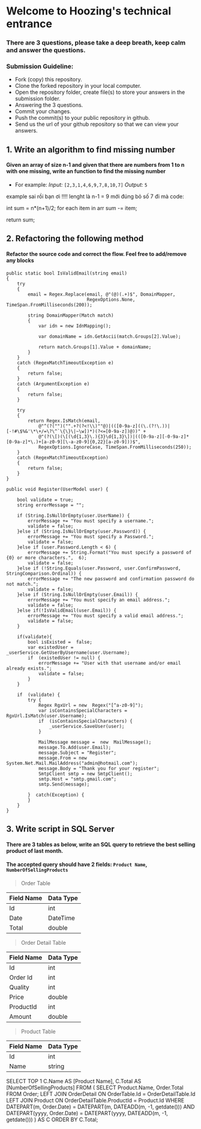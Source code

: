 # Welcome to Hoozing's technical entrance

### There are 3 questions, please take a deep breath, keep calm and answer the questions.

### Submission Guideline:
- Fork (copy) this repository.
- Clone the forked repository in your local computer.
- Open the repository folder, create file(s) to store your answers in the submission folder.
- Answering the 3 questions.
- Commit your changes.
- Push the commit(s) to your public repository in github.
- Send us the url of your github repository so that we can view your answers.

##  1. Write an algorithm to find missing number

####  Given an array of size n-1 and given that there are numbers from 1 to n with one missing, write an function to find the missing number

- For example:
 *Input:* `[2,3,1,4,6,9,7,8,10,7]`
 *Output:* `5`

example sai rồi bạn ơi !!!!
lenght là n-1 = 9 mới đúng
bỏ số 7 đi mà code:

int sum = n*(n+1)/2;
for each item in arr
sum -= item;

return sum;



## 2. Refactoring the following method
####  Refactor the source code and correct the flow. Feel free to add/remove any blocks

    public static bool IsValidEmail(string email)
    {
        try
        {
            email = Regex.Replace(email, @"(@)(.+)$", DomainMapper,
                                  RegexOptions.None, TimeSpan.FromMilliseconds(200));

            string DomainMapper(Match match)
            {
                var idn = new IdnMapping();

                var domainName = idn.GetAscii(match.Groups[2].Value);

                return match.Groups[1].Value + domainName;
            }
        }
        catch (RegexMatchTimeoutException e)
        {
            return false;
        }
        catch (ArgumentException e)
        {
            return false;
        }

        try
        {
            return Regex.IsMatch(email,
                @"^(?("")("".+?(?<!\\)""@)|(([0-9a-z]((\.(?!\.))|[-!#\$%&'\*\+/=\?\^`\{\}\|~\w])*)(?<=[0-9a-z])@))" +
                @"(?(\[)(\[(\d{1,3}\.){3}\d{1,3}\])|(([0-9a-z][-0-9a-z]*[0-9a-z]*\.)+[a-z0-9][\-a-z0-9]{0,22}[a-z0-9]))$",
                RegexOptions.IgnoreCase, TimeSpan.FromMilliseconds(250));
        }
        catch (RegexMatchTimeoutException)
        {
            return false;
        }
    }
    
    public void Register(UserModel user) {

        bool validate = true;
	    string errorMessage = "";

	    if (String.IsNullOrEmpty(user.UserName)) {
		    errorMessage += "You must specify a username.";
		    validate = false;
	    }else if (String.IsNullOrEmpty(user.Password)) {
		    errorMessage += "You must specify a Password.";
		    validate = false;
	    }else if (user.Password.Length < 6) {
		    errorMessage += String.Format("You must specify a password of {0} or more characters.",  6);
		    validate = false;
	    }else if (!String.Equals(user.Password, user.ConfirmPassword, StringComparison.Ordinal)) {
		    errorMessage += "The new password and confirmation password do not match.";
		    validate = false;
	    }else if (String.IsNullOrEmpty(user.Email)) {
		    errorMessage += "You must specify an email address.";
		    validate = false;
	    }else if(!IsValidEmail(user.Email)) {
		    errorMessage += "You must specify a valid email address.";
		    validate = false;
	    }

        if(validate){
            bool isExisted =  false;
            var existedUser = _userService.GetUserByUsername(user.Username);
            if  (existedUser != null) {
                errorMessage += "User with that username and/or email already exists.";
                validate = false;
            }
        }
    
	    if  (validate) {
            try {
                Regex RgxUrl = new  Regex("[^a-z0-9]");
                var isContainsSpecialCharacters = RgxUrl.IsMatch(user.Username);
                if  (isContainsSpecialCharacters) {
                    _userService.SaveUser(user);
                }
            
                MailMessage message =  new  MailMessage();
                message.To.Add(user.Email);
                message.Subject = "Register";
                message.From = new  System.Net.Mail.MailAddress("admin@hotmail.com");
                message.Body = "Thank you for your register";
                SmtpClient smtp = new SmtpClient();
                smtp.Host = "smtp.gmail.com";
                smtp.Send(message);
                
            }  catch(Exception) {
            }
	    }
    }


## 3. Write script in SQL Server

####  There are 3 tables as below, write an SQL query to retrieve the best selling product of last month. 
####  The accepted query should have 2 fields: `Product Name`, `NumberOfSellingProducts`


> Order Table

| Field Name | Data Type |
|--|--|
| Id | int |
| Date | DateTime |
| Total| double|

> Order Detail Table

| Field Name | Data Type |
|--|--|
| Id | int |
| Order Id | int|
| Quality| int |
| Price| double|
| ProductId| int |
| Amount| double|

> Product Table

| Field Name | Data Type |
|--|--|
| Id | int |
| Name | string|


SELECT TOP 1 C.Name AS [Product Name], C.Total AS [NumberOfSellingProducts]
FROM (
    SELECT Product.Name, Order.Total
    FROM Order;
    LEFT JOIN OrderDetail
    ON OrderTable.Id = OrderDetailTable.Id
    LEFT JOIN Product
    ON OrderDetailTable.ProductId = Product.Id
    WHERE DATEPART(m, Order.Date) = DATEPART(m, DATEADD(m, -1, getdate()))
    AND DATEPART(yyyy, Order.Date) = DATEPART(yyyy, DATEADD(m, -1, getdate()))
) AS C
ORDER BY C.Total;


